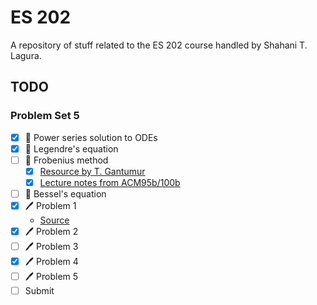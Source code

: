 # ES 202

A repository of stuff related to the ES 202 course handled by Shahani T. Lagura.

## TODO

### Problem Set 5

- [x] :book: Power series solution to ODEs
- [x] :book: Legendre's equation
- [ ] :book: Frobenius method
  - [x] [Resource by T. Gantumur](https://www.math.mcgill.ca/gantumur/math315w14/downloads/frobenius.pdf)
  - [x] [Lecture notes from ACM95b/100b](http://www.its.caltech.edu/~esp/acm95b/frobenius.pdf)
- [ ] :book: Bessel's equation
- [x] :pen: Problem 1
  - [Source](https://socratic.org/questions/how-do-you-use-power-series-to-solve-the-differential-equation-y-2xy-y-0)
- [x] :pen: Problem 2
- [ ] :pen: Problem 3
- [x] :pen: Problem 4
- [ ] :pen: Problem 5
- [ ] Submit
